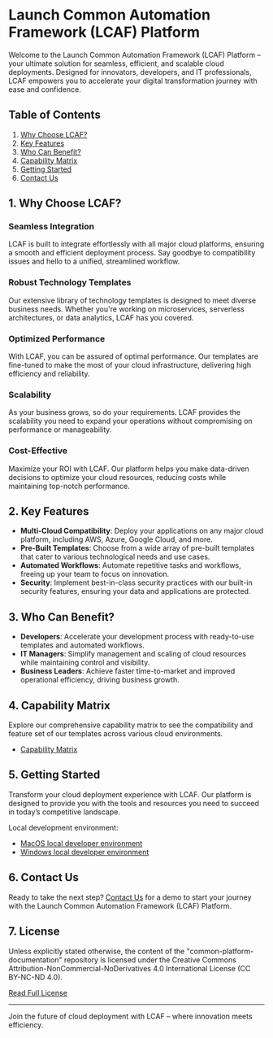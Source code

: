 # Launch Common Automation Framework (LCAF) Platform
Welcome to the Launch Common Automation Framework (LCAF) Platform – your ultimate solution for seamless, efficient, and scalable cloud deployments. Designed for innovators, developers, and IT professionals, LCAF empowers you to accelerate your digital transformation journey with ease and confidence.

## Table of Contents
1. [Why Choose LCAF?](#1-why-choose-lcaf)
2. [Key Features](#2-key-features)
3. [Who Can Benefit?](#3-who-can-benefit)
4. [Capability Matrix](#4-capability-matrix)
5. [Getting Started](#5-getting-started)
6. [Contact Us](#6-contact-us)

## 1. Why Choose LCAF?
### Seamless Integration
LCAF is built to integrate effortlessly with all major cloud platforms, ensuring a smooth and efficient deployment process. Say goodbye to compatibility issues and hello to a unified, streamlined workflow.

### Robust Technology Templates
Our extensive library of technology templates is designed to meet diverse business needs. Whether you're working on microservices, serverless architectures, or data analytics, LCAF has you covered.

### Optimized Performance
With LCAF, you can be assured of optimal performance. Our templates are fine-tuned to make the most of your cloud infrastructure, delivering high efficiency and reliability.

### Scalability
As your business grows, so do your requirements. LCAF provides the scalability you need to expand your operations without compromising on performance or manageability.

### Cost-Effective
Maximize your ROI with LCAF. Our platform helps you make data-driven decisions to optimize your cloud resources, reducing costs while maintaining top-notch performance.

## 2. Key Features
- **Multi-Cloud Compatibility**: Deploy your applications on any major cloud platform, including AWS, Azure, Google Cloud, and more.
- **Pre-Built Templates**: Choose from a wide array of pre-built templates that cater to various technological needs and use cases.
- **Automated Workflows**: Automate repetitive tasks and workflows, freeing up your team to focus on innovation.
- **Security**: Implement best-in-class security practices with our built-in security features, ensuring your data and applications are protected.

## 3. Who Can Benefit?
- **Developers**: Accelerate your development process with ready-to-use templates and automated workflows.
- **IT Managers**: Simplify management and scaling of cloud resources while maintaining control and visibility.
- **Business Leaders**: Achieve faster time-to-market and improved operational efficiency, driving business growth.

## 4. Capability Matrix
Explore our comprehensive capability matrix to see the compatibility and feature set of our templates across various cloud environments.

- [Capability Matrix](./platform/common-automation-framework/README.md)

## 5. Getting Started
Transform your cloud deployment experience with LCAF. Our platform is designed to provide you with the tools and resources you need to succeed in today’s competitive landscape.

Local development environment:  
- [MacOS local developer environment](https://github.com/launchbynttdata/common-platform-documentation/blob/main/platform/development-environments/local/mac/README.md)
- [Windows local developer environment](https://github.com/launchbynttdata/common-platform-documentation/blob/main/platform/development-environments/local/windows/README.md)

## 6. Contact Us
Ready to take the next step? [Contact Us](link-to-contact-us) for a demo to start your journey with the Launch Common Automation Framework (LCAF) Platform.

## 7. **License**
Unless explicitly stated otherwise, the content of the "common-platform-documentation" repository is licensed under the Creative Commons Attribution-NonCommercial-NoDerivatives 4.0 International License (CC BY-NC-ND 4.0).

[Read Full License](./LICENSE)

---

Join the future of cloud deployment with LCAF – where innovation meets efficiency.